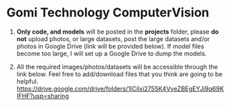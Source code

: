 # Gomi Technology ComputerVision
1. __Only code, and models__ will be posted in the __projects__ folder, please __do not__ upload photos, or large datasets, post the large datasets and/or photos in Google Drive (link will be provided below). If model files become too large, I will set up a Google Drive to dump the models.

2. All the required images/photos/datasets will be accessible through the link below. Feel free to add/download files that you think are going to be helpful.
https://drive.google.com/drive/folders/1lCilxi2755K4VveZBEgEYJi9q69KlFHF?usp=sharing
